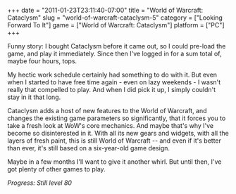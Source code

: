 +++
date = "2011-01-23T23:11:40-07:00"
title = "World of Warcraft: Cataclysm"
slug = "world-of-warcraft-cataclysm-5"
category = ["Looking Forward To It"]
game = ["World of Warcraft: Cataclysm"]
platform = ["PC"]
+++

Funny story: I bought Cataclysm before it came out, so I could pre-load the game, and play it immediately.  Since then I've logged in for a sum total of, maybe four hours, tops.

My hectic work schedule certainly had something to do with it.  But even when I started to have free time again - even on lazy weekends - I wasn't really that compelled to play.  And when I did pick it up, I simply couldn't stay in it that long.

Cataclysm adds a host of new features to the World of Warcraft, and changes the existing game parameters so significantly, that it forces you to take a fresh look at WoW's core mechanics.  And maybe that's why I've become so disinterested in it.  With all its new gears and widgets, with all the layers of fresh paint, this is still World of Warcraft -- and even if it's better than ever, it's still based on a six-year-old game design.

Maybe in a few months I'll want to give it another whirl.  But until then, I've got plenty of other games to play.

<i>Progress: Still level 80</i>